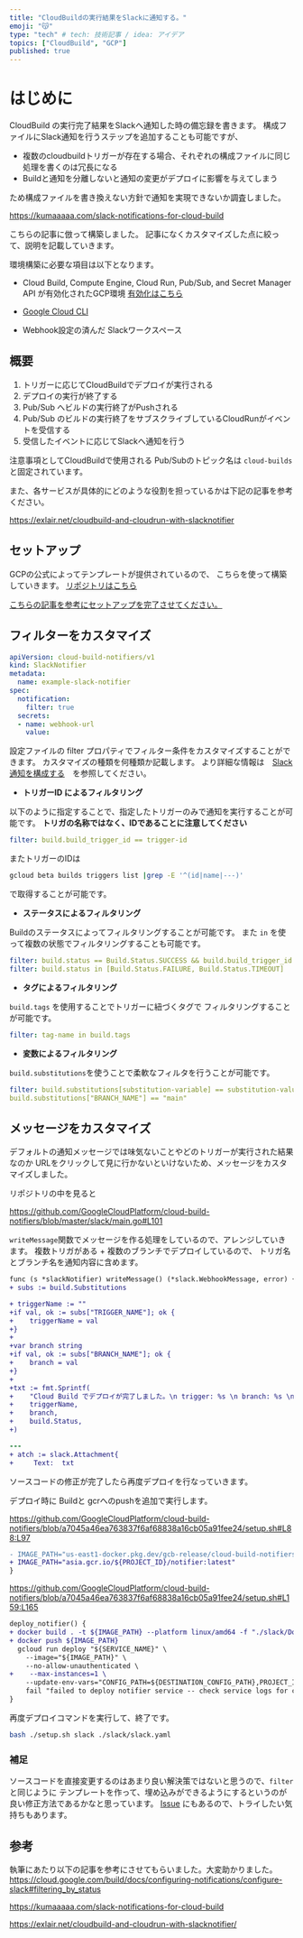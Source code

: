 ```yaml
---
title: "CloudBuildの実行結果をSlackに通知する。"
emoji: "😽"
type: "tech" # tech: 技術記事 / idea: アイデア
topics: ["CloudBuild", "GCP"]
published: true
---
```


# はじめに

CloudBuild の実行完了結果をSlackへ通知した時の備忘録を書きます。
構成ファイルにSlack通知を行うステップを追加することも可能ですが、

* 複数のcloudbuildトリガーが存在する場合、それぞれの構成ファイルに同じ処理を書くのは冗長になる
* Buildと通知を分離しないと通知の変更がデプロイに影響を与えてしまう

ため構成ファイルを書き換えない方針で通知を実現できないか調査しました。

https://kumaaaaa.com/slack-notifications-for-cloud-build

こちらの記事に倣って構築しました。
記事になくカスタマイズした点に絞って、説明を記載していきます。

環境構築に必要な項目は以下となります。

* Cloud Build, Compute Engine, Cloud Run, Pub/Sub, and Secret Manager API が有効化されたGCP環境
    [有効化はこちら](https://console.cloud.google.com/flows/enableapi?apiid=cloudbuild.googleapis.com,compute.googleapis.com,run.googleapis.com,pubsub.googleapis.com,secretmanager.googleapis.com&redirect=https://cloud.google.com/build/docs/configuring-notifications/configure-slack&_ga=2.38096868.618912976.1657631679-751121569.1646462434&_gac=1.151042379.1656933528.Cj0KCQjwn4qWBhCvARIsAFNAMigtCkzrpha4kEt_frm_DYrN19yVPc9n0wd3j9b-zZOTMKCnTVgFgxEaAuxKEALw_wcB)

* [Google Cloud CLI](https://cloud.google.com/sdk)
* Webhook設定の済んだ Slackワークスペース

## 概要

1. トリガーに応じてCloudBuildでデプロイが実行される
1. デプロイの実行が終了する
1. Pub/Sub へビルドの実行終了がPushされる
1. Pub/Sub のビルドの実行終了をサブスクライブしているCloudRunがイベントを受信する
1. 受信したイベントに応じてSlackへ通知を行う

注意事項としてCloudBuildで使用される Pub/Subのトピック名は `cloud-builds` と固定されています。

また、各サービスが具体的にどのような役割を担っているかは下記の記事を参考ください。

https://exlair.net/cloudbuild-and-cloudrun-with-slacknotifier

## セットアップ

GCPの公式によってテンプレートが提供されているので、
こちらを使って構築していきます。
[リポジトリはこちら](https://github.com/GoogleCloudPlatform/cloud-build-notifiers)

[こちらの記事を参考にセットアップを完了させてください。](https://kumaaaaa.com/slack-notifications-for-cloud-build/)

## フィルターをカスタマイズ

```yaml cloudbuild-notifiers/slack/slack.yaml
apiVersion: cloud-build-notifiers/v1
kind: SlackNotifier
metadata:
  name: example-slack-notifier
spec:
  notification:
    filter: true
  secrets:
  - name: webhook-url
    value:
```

設定ファイルの filter プロパティでフィルター条件をカスタマイズすることができます。
カスタマイズの種類を何種類か記載します。
より詳細な情報は　[Slack 通知を構成する](https://cloud.google.com/build/docs/configuring-notifications/configure-slack#filtering_by_trigger_id)　を参照してください。

* **トリガーID によるフィルタリング**

以下のように指定することで、指定したトリガーのみで通知を実行することが可能です。
**トリガの名称ではなく、IDであることに注意してください**

```yaml
filter: build.build_trigger_id == trigger-id
```

またトリガーのIDは

```sh
gcloud beta builds triggers list |grep -E '^(id|name|---)'
```

で取得することが可能です。

* **ステータスによるフィルタリング**

Buildのステータスによってフィルタリングすることが可能です。
また `in` を使って複数の状態でフィルタリングすることも可能です。

```yaml
filter: build.status == Build.Status.SUCCESS && build.build_trigger_id == trigger-id
filter: build.status in [Build.Status.FAILURE, Build.Status.TIMEOUT]
```

* **タグによるフィルタリング**

`build.tags` を使用することでトリガーに紐づくタグで
フィルタリングすることが可能です。

```yaml
filter: tag-name in build.tags
```

* **変数によるフィルタリング**

`build.substitutions`を使うことで柔軟なフィルタを行うことが可能です。

```yaml
filter: build.substitutions[substitution-variable] == substitution-value
build.substitutions["BRANCH_NAME"] == "main"
```

## メッセージをカスタマイズ

デフォルトの通知メッセージでは味気ないことやどのトリガーが実行された結果なのか
URLをクリックして見に行かないといけないため、メッセージをカスタマイズしました。

リポジトリの中を見ると

https://github.com/GoogleCloudPlatform/cloud-build-notifiers/blob/master/slack/main.go#L101

`writeMessage`関数でメッセージを作る処理をしているので、アレンジしていきます。
複数トリガがある + 複数のブランチでデプロイしているので、
トリガ名とブランチ名を通知内容に含めます。

```diff go
func (s *slackNotifier) writeMessage() (*slack.WebhookMessage, error) {
+ subs := build.Substitutions

+ triggerName := ""
+if val, ok := subs["TRIGGER_NAME"]; ok {
+    triggerName = val
+}
+
+var branch string
+if val, ok := subs["BRANCH_NAME"]; ok {
+    branch = val
+}
+
+txt := fmt.Sprintf(
+    "Cloud Build でデプロイが完了しました。\n trigger: %s \n branch: %s \n status: +%s",
+    triggerName,
+    branch,
+    build.Status,
+)

---
+ atch := slack.Attachment{
+     Text:  txt
```

ソースコードの修正が完了したら再度デプロイを行なっていきます。

デプロイ時に Buildと gcrへのpushを追加で実行します。

https://github.com/GoogleCloudPlatform/cloud-build-notifiers/blob/a7045a46ea763837f6af68838a16cb05a91fee24/setup.sh#L88:L97

```diff yaml
- IMAGE_PATH="us-east1-docker.pkg.dev/gcb-release/cloud-build-notifiers/${NOTIFIER_TYPE}:latest"
+ IMAGE_PATH="asia.gcr.io/${PROJECT_ID}/notifier:latest"
}
```

https://github.com/GoogleCloudPlatform/cloud-build-notifiers/blob/a7045a46ea763837f6af68838a16cb05a91fee24/setup.sh#L159:L165

```diff yaml
deploy_notifier() {
+ docker build . -t ${IMAGE_PATH} --platform linux/amd64 -f "./slack/Dockerfile"
+ docker push ${IMAGE_PATH}
  gcloud run deploy "${SERVICE_NAME}" \
    --image="${IMAGE_PATH}" \
    --no-allow-unauthenticated \
+    --max-instances=1 \
    --update-env-vars="CONFIG_PATH=${DESTINATION_CONFIG_PATH},PROJECT_ID=${PROJECT_ID}" ||
    fail "failed to deploy notifier service -- check service logs for configuration error"
}
```

再度デプロイコマンドを実行して、終了です。

```sh
bash ./setup.sh slack ./slack/slack.yaml
```

### 補足

ソースコードを直接変更するのはあまり良い解決策ではないと思うので、`filter`と同じように
テンプレートを作って、埋め込みができるようにするというのが良い修正方法であるかなと思っています。
[Issue](https://github.com/GoogleCloudPlatform/cloud-build-notifiers/issues/32) にもあるので、トライしたい気持ちもあります。



## 参考

執筆にあたり以下の記事を参考にさせてもらいました。大変助かりました。
https://cloud.google.com/build/docs/configuring-notifications/configure-slack#filtering_by_status

https://kumaaaaa.com/slack-notifications-for-cloud-build

https://exlair.net/cloudbuild-and-cloudrun-with-slacknotifier/
